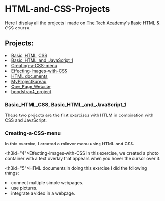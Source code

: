 <h1>HTML-and-CSS-Projects</h1>
Here I display all the projects I made on <a href="https://www.learncodinganywhere.com/" target="_blank">The Tech Academy</a>'s Basic HTML & CSS course.

<h2>Projects:</h2>
<li><a href="#1">Basic_HTML_CSS</a></li>
<li><a href="#2">Basic_HTML_and_JavaScript_1</a></li>
<li><a href="#3">Creating-a-CSS-menu</a></li>
<li><a href="#4">Effecting-images-with-CSS</a></li>
<li><a href="#5">HTML documents</a></li>
<li><a href="#6">MyProjectBureau</a></li>
<li><a href="#7">One_Page_Website</a></li>
<li><a href="#8">boodstrap4_project</a></li>

<h3 id="1">Basic_HTML_CSS, Basic_HTML_and_JavaScript_1</h3>
These two projects are the first exercises with HTLM in combination with CSS and JavaScript.

<h3 id="3">Creating-a-CSS-menu</h3>
In this exercise, I created a rollover menu using HTML and CSS.

<h3id="4">Effecting-images-with-CSS</h3>
In this exercise, we created a photo container with a text overlay that appears when you hover the cursor over it. 

<h3id="5">HTML documents</h3>
In doing this exercise I did the following things:
<li>connect multiple simple webpages.</li>
<li>use pictures.</li>
<li>integrate a video in a webpage.</li>
